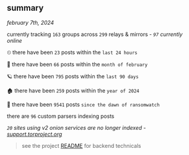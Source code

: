
## summary
_february 7th, 2024_

currently tracking `163` groups across `299` relays & mirrors - _`97` currently online_

⏲ there have been `23` posts within the `last 24 hours`

🦈 there have been `66` posts within the `month of february`

🪐 there have been `795` posts within the `last 90 days`

🏚 there have been `259` posts within the `year of 2024`

🦕 there have been `9541` posts `since the dawn of ransomwatch`

there are `96` custom parsers indexing posts

_`20` sites using v2 onion services are no longer indexed - [support.torproject.org](https://support.torproject.org/onionservices/v2-deprecation/)_

> see the project [README](https://github.com/joshhighet/ransomwatch#ransomwatch--) for backend technicals
